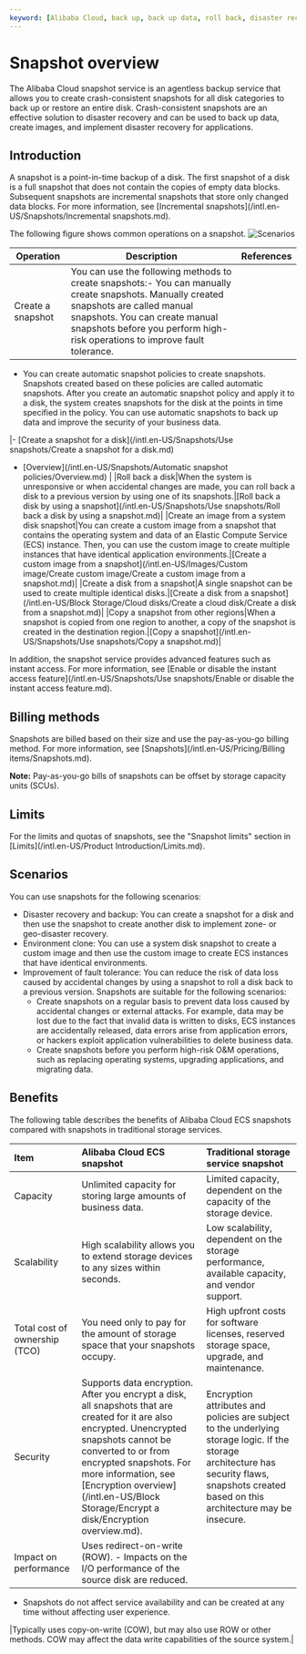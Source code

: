 ```yaml
---
keyword: [Alibaba Cloud, back up, back up data, roll back, disaster recovery]
---
```


# Snapshot overview

The Alibaba Cloud snapshot service is an agentless backup service that allows you to create crash-consistent snapshots for all disk categories to back up or restore an entire disk. Crash-consistent snapshots are an effective solution to disaster recovery and can be used to back up data, create images, and implement disaster recovery for applications.

## Introduction

A snapshot is a point-in-time backup of a disk. The first snapshot of a disk is a full snapshot that does not contain the copies of empty data blocks. Subsequent snapshots are incremental snapshots that store only changed data blocks. For more information, see [Incremental snapshots](/intl.en-US/Snapshots/Incremental snapshots.md).

The following figure shows common operations on a snapshot. ![Scenarios](https://static-aliyun-doc.oss-accelerate.aliyuncs.com/assets/img/en-US/8723484161/p207220.png)



|Operation|Description|References|
|---------|-----------|----------|
|Create a snapshot|You can use the following methods to create snapshots:-   You can manually create snapshots. Manually created snapshots are called manual snapshots. You can create manual snapshots before you perform high-risk operations to improve fault tolerance.
-   You can create automatic snapshot policies to create snapshots. Snapshots created based on these policies are called automatic snapshots. After you create an automatic snapshot policy and apply it to a disk, the system creates snapshots for the disk at the points in time specified in the policy. You can use automatic snapshots to back up data and improve the security of your business data.

|-   [Create a snapshot for a disk](/intl.en-US/Snapshots/Use snapshots/Create a snapshot for a disk.md)
-   [Overview](/intl.en-US/Snapshots/Automatic snapshot policies/Overview.md) |
|Roll back a disk|When the system is unresponsive or when accidental changes are made, you can roll back a disk to a previous version by using one of its snapshots.|[Roll back a disk by using a snapshot](/intl.en-US/Snapshots/Use snapshots/Roll back a disk by using a snapshot.md)|
|Create an image from a system disk snapshot|You can create a custom image from a snapshot that contains the operating system and data of an Elastic Compute Service \(ECS\) instance. Then, you can use the custom image to create multiple instances that have identical application environments.|[Create a custom image from a snapshot](/intl.en-US/Images/Custom image/Create custom image/Create a custom image from a snapshot.md)|
|Create a disk from a snapshot|A single snapshot can be used to create multiple identical disks.|[Create a disk from a snapshot](/intl.en-US/Block Storage/Cloud disks/Create a cloud disk/Create a disk from a snapshot.md)|
|Copy a snapshot from other regions|When a snapshot is copied from one region to another, a copy of the snapshot is created in the destination region.|[Copy a snapshot](/intl.en-US/Snapshots/Use snapshots/Copy a snapshot.md)|

In addition, the snapshot service provides advanced features such as instant access. For more information, see [Enable or disable the instant access feature](/intl.en-US/Snapshots/Use snapshots/Enable or disable the instant access feature.md).

## Billing methods

Snapshots are billed based on their size and use the pay-as-you-go billing method. For more information, see [Snapshots](/intl.en-US/Pricing/Billing items/Snapshots.md).

**Note:** Pay-as-you-go bills of snapshots can be offset by storage capacity units \(SCUs\).

## Limits

For the limits and quotas of snapshots, see the "Snapshot limits" section in [Limits](/intl.en-US/Product Introduction/Limits.md).

## Scenarios

You can use snapshots for the following scenarios:

-   Disaster recovery and backup: You can create a snapshot for a disk and then use the snapshot to create another disk to implement zone- or geo-disaster recovery.
-   Environment clone: You can use a system disk snapshot to create a custom image and then use the custom image to create ECS instances that have identical environments.
-   Improvement of fault tolerance: You can reduce the risk of data loss caused by accidental changes by using a snapshot to roll a disk back to a previous version. Snapshots are suitable for the following scenarios:
    -   Create snapshots on a regular basis to prevent data loss caused by accidental changes or external attacks. For example, data may be lost due to the fact that invalid data is written to disks, ECS instances are accidentally released, data errors arise from application errors, or hackers exploit application vulnerabilities to delete business data.
    -   Create snapshots before you perform high-risk O&M operations, such as replacing operating systems, upgrading applications, and migrating data.

## Benefits

The following table describes the benefits of Alibaba Cloud ECS snapshots compared with snapshots in traditional storage services.

|Item|Alibaba Cloud ECS snapshot|Traditional storage service snapshot|
|:---|:-------------------------|:-----------------------------------|
|Capacity|Unlimited capacity for storing large amounts of business data.|Limited capacity, dependent on the capacity of the storage device.|
|Scalability|High scalability allows you to extend storage devices to any sizes within seconds.|Low scalability, dependent on the storage performance, available capacity, and vendor support.|
|Total cost of ownership \(TCO\)|You need only to pay for the amount of storage space that your snapshots occupy.|High upfront costs for software licenses, reserved storage space, upgrade, and maintenance.|
|Security|Supports data encryption. After you encrypt a disk, all snapshots that are created for it are also encrypted. Unencrypted snapshots cannot be converted to or from encrypted snapshots. For more information, see [Encryption overview](/intl.en-US/Block Storage/Encrypt a disk/Encryption overview.md).|Encryption attributes and policies are subject to the underlying storage logic. If the storage architecture has security flaws, snapshots created based on this architecture may be insecure.|
|Impact on performance|Uses redirect-on-write \(ROW\). -   Impacts on the I/O performance of the source disk are reduced.
-   Snapshots do not affect service availability and can be created at any time without affecting user experience.

|Typically uses copy-on-write \(COW\), but may also use ROW or other methods. COW may affect the data write capabilities of the source system.|

